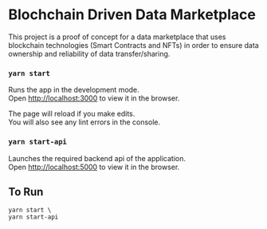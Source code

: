 # Blochchain Driven Data Marketplace

This project is a proof of concept for a data marketplace that uses blockchain technologies (Smart Contracts and NFTs) in order to ensure data ownership and reliability of data transfer/sharing.

### `yarn start`

Runs the app in the development mode.\
Open [http://localhost:3000](http://localhost:3000) to view it in the browser.

The page will reload if you make edits.\
You will also see any lint errors in the console.


### `yarn start-api`

Launches the required backend api of the application.\
Open [http://localhost:5000](http://localhost:5000) to view it in the browser.

## To Run

```
yarn start \
yarn start-api
```
